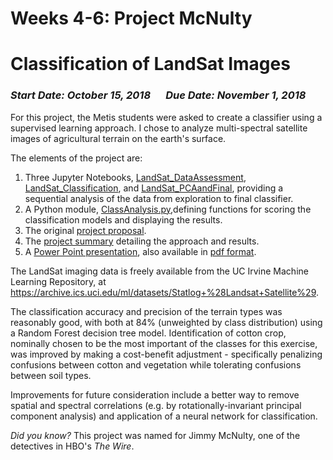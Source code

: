 # Weeks 4-6: Project McNulty
# Classification of LandSat Images

### _Start Date: October 15, 2018_ &emsp; _Due Date: November 1, 2018_

For this project, the Metis students were asked to create a classifier using a supervised learning approach.  I chose to analyze multi-spectral satellite images of agricultural terrain on the earth's surface.

The elements of the project are:  
1. Three Jupyter Notebooks, [LandSat_DataAssessment](LandSat_DataAssessment.ipynb), [LandSat_Classification](LandSat_Classification.ipynb), and [LandSat_PCAandFinal](LandSat_PCAandFinal.ipynb), providing a sequential analysis of the data from exploration to final classifier.
2. A Python module, [ClassAnalysis.py](ClassAnalysis.py),defining functions for scoring the classification models and displaying the results.
3. The original [project proposal](Project3_Proposal.pdf).
4. The [project summary](Project3_Summary.pdf) detailing the approach and results.
5. A [Power Point presentation](Project3_Presentation.pptx), also available in [pdf format](Project3_Presentation.pdf).

The LandSat imaging data is freely available from the UC Irvine Machine Learning Repository, at https://archive.ics.uci.edu/ml/datasets/Statlog+%28Landsat+Satellite%29.

The classification accuracy and precision of the terrain types was reasonably good, with both at 84% (unweighted by class distribution) using a Random Forest decision tree model. Identification of cotton crop, nominally chosen to be the most important of the classes for this exercise, was improved by making a cost-benefit adjustment - specifically penalizing confusions between cotton and vegetation while tolerating confusions between soil types.

Improvements for future consideration include a better way to remove spatial and spectral correlations (e.g. by rotationally-invariant principal component analysis) and application of a neural network for classification.

_Did you know?_  This project was named for Jimmy McNulty, one of the detectives in HBO's _The Wire_.
